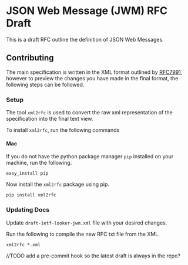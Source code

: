 # JSON Web Message (JWM) RFC Draft

This is a draft RFC outline the definition of JSON Web Messages.

## Contributing

The main specification is written in the XML format outlined by [RFC7991](https://tools.ietf.org/html/rfc7991), however to preview the changes you have made in
the final format, the following steps can be followed.

### Setup

The tool `xml2rfc` is used to convert the raw xml representation of the specification into the final text view.

To install `xml2rfc`, run the following commands

#### Mac

If you do not have the python package manager `pip` installed on your machine, run the following.

`easy_install pip`

Now install the `xml2rfc` package using pip.

`pip install xml2rfc`

### Updating Docs

Update `draft-ietf-looker-jwm.xml` file with your desired changes.

Run the following to compile the new RFC txt file from the XML.

`xml2rfc *.xml`

//TODO add a pre-commit hook so the latest draft is always in the repo?